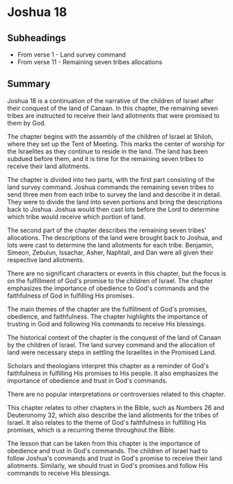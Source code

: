# Joshua 18

## Subheadings

* From verse 1 - Land survey command
* From verse 11 - Remaining seven tribes allocations

## Summary

Joshua 18 is a continuation of the narrative of the children of Israel after their conquest of the land of Canaan. In this chapter, the remaining seven tribes are instructed to receive their land allotments that were promised to them by God. 

The chapter begins with the assembly of the children of Israel at Shiloh, where they set up the Tent of Meeting. This marks the center of worship for the Israelites as they continue to reside in the land. The land has been subdued before them, and it is time for the remaining seven tribes to receive their land allotments.

The chapter is divided into two parts, with the first part consisting of the land survey command. Joshua commands the remaining seven tribes to send three men from each tribe to survey the land and describe it in detail. They were to divide the land into seven portions and bring the descriptions back to Joshua. Joshua would then cast lots before the Lord to determine which tribe would receive which portion of land.

The second part of the chapter describes the remaining seven tribes' allocations. The descriptions of the land were brought back to Joshua, and lots were cast to determine the land allotments for each tribe. Benjamin, Simeon, Zebulun, Issachar, Asher, Naphtali, and Dan were all given their respective land allotments.

There are no significant characters or events in this chapter, but the focus is on the fulfillment of God's promise to the children of Israel. The chapter emphasizes the importance of obedience to God's commands and the faithfulness of God in fulfilling His promises.

The main themes of the chapter are the fulfillment of God's promises, obedience, and faithfulness. The chapter highlights the importance of trusting in God and following His commands to receive His blessings.

The historical context of the chapter is the conquest of the land of Canaan by the children of Israel. The land survey command and the allocation of land were necessary steps in settling the Israelites in the Promised Land.

Scholars and theologians interpret this chapter as a reminder of God's faithfulness in fulfilling His promises to His people. It also emphasizes the importance of obedience and trust in God's commands.

There are no popular interpretations or controversies related to this chapter.

This chapter relates to other chapters in the Bible, such as Numbers 26 and Deuteronomy 32, which also describe the land allotments for the tribes of Israel. It also relates to the theme of God's faithfulness in fulfilling His promises, which is a recurring theme throughout the Bible.

The lesson that can be taken from this chapter is the importance of obedience and trust in God's commands. The children of Israel had to follow Joshua's commands and trust in God's promise to receive their land allotments. Similarly, we should trust in God's promises and follow His commands to receive His blessings.